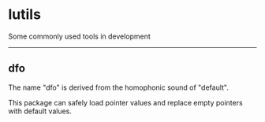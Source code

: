# lutils

Some commonly used tools in development

---
## dfo
The name "dfo" is derived from the homophonic sound of "default".

This package can safely load pointer values and replace empty pointers with default values.

